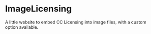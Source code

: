 # ImageLicensing
A little website to embed CC Licensing into image files, with a custom option available.
